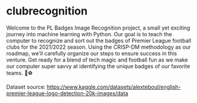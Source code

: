 # clubrecognition

Welcome to the PL Badges Image Recognition project, a small yet exciting journey into machine learning with Python. Our goal is to teach the computer to recognize and sort out the badges of Premier League football clubs for the 2021/2022 season. Using the CRISP-DM methodology as our roadmap, we'll carefully organize our steps to ensure success in this venture. Get ready for a blend of tech magic and football fun as we make our computer super savvy at identifying the unique badges of our favorite teams. 🚀⚽

Dataset source: https://www.kaggle.com/datasets/alexteboul/english-premier-league-logo-detection-20k-images/data
